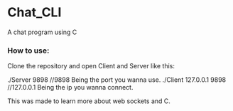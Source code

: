 # Chat_CLI
A chat program using C

### How to use:
Clone the repository and open Client and Server like this:

./Server 9898 //9898 Being the port you wanna use.
./Client 127.0.0.1 9898 //127.0.0.1 Being the ip you wanna connect.

This was made to learn more about web sockets and C.
